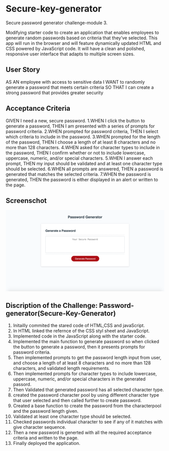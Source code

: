 # Secure-key-generator
Secure password generator challenge-module 3.


Modifying  starter code to create an application that enables employees to generate random passwords based on criteria that they’ve selected.
This app will run in the browser and will feature dynamically updated HTML and CSS powered by JavaScript code. It will have a clean and polished, responsive user interface that adapts to multiple screen sizes.

## User Story
AS AN employee with access to sensitive data
I WANT to randomly generate a password that meets certain criteria
SO THAT I can create a strong password that provides greater security

## Acceptance Criteria
GIVEN I need a new, secure password.
 1.WHEN I click the button to generate a password,
    THEN I am presented with a series of prompts for password criteria.
 2.WHEN prompted for password criteria,
    THEN I select which criteria to include in the password.
 3.WHEN prompted for the length of the password,
    THEN I choose a length of at least 8 characters and no more than 128 characters.
 4.WHEN asked for character types to include in the password,
    THEN I confirm whether or not to include lowercase, uppercase, numeric, and/or special characters.
 5.WHEN I answer each prompt,
    THEN my input should be validated and at least one character type should be selected.
 6.WHEN all prompts are answered,
    THEN a password is generated that matches the selected criteria.
 7.WHEN the password is generated,
    THEN the password is either displayed in an alert or written to the page.

## Screenschot

![Password-Generator](./assets/Images/Password-generator.png)

## Discription of the Challenge: Password-generator(Secure-Key-Generator)

1. Initailly commited the stared code of HTML,CSS and javaScript.
2. In HTML linked  the refernce of the CSS styl sheet and JavaScript.
3. Implemented code in the JavaScript along with the starter code.
4. Implemented the main function to generate password so when clicked the button
    to generate a password, then it presents prompts for password criteria.
5. Then implemented prompts to get the password length input from user,
   and choose a length of at least 8 characters and no more than 128 characters,
   and validated length requirements.
6. Then implemented prompts for character types to include lowercase, uppercase, 
    numeric, and/or special characters in the generated passord.
7. Then Validated that generated password has all selected character type.
8. created the password character pool by using different character type that user selected 
    and then called further to create password.
9. Created a base function to create the password from the characterpool and the password 
    length given.
10. Validated at least one character type should be selected.
11. Checked passwords individual character to see if any of it matches with give character
     sequence.
12. Then a new password is generted with all the required acceptance criteria and written to 
    the page.
13. Finally deployed the application.






